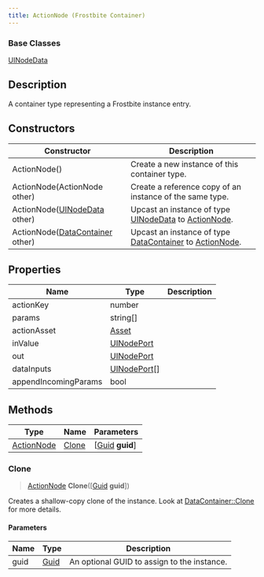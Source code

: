 ```yaml
---
title: ActionNode (Frostbite Container)
---
```

### Base Classes

[UINodeData](UINodeData)

## Description

A container type representing a Frostbite instance entry.

## Constructors

| Constructor                                                           | Description                                                                                                 |
| --------------------------------------------------------------------- | ----------------------------------------------------------------------------------------------------------- |
| ActionNode()                                                          | Create a new instance of this container type.                                                               |
| ActionNode(ActionNode other)                                          | Create a reference copy of an instance of the same type.                                                    |
| ActionNode([UINodeData](UINodeData) other)                            | Upcast an instance of type [UINodeData](UINodeData) to [ActionNode](ActionNode).                            |
| ActionNode([DataContainer](/vext/ref/cls/shr/datacontainer) other) | Upcast an instance of type [DataContainer](/vext/ref/cls/shr/datacontainer) to [ActionNode](ActionNode). |

## Properties

| Name                 | Type                         | Description |
| -------------------- | ---------------------------- | ----------- |
| actionKey            | number                       |             |
| params               | string\[\]                   |             |
| actionAsset          | [Asset](Asset)               |             |
| inValue              | [UINodePort](UINodePort)     |             |
| out                  | [UINodePort](UINodePort)     |             |
| dataInputs           | [UINodePort](UINodePort)\[\] |             |
| appendIncomingParams | bool                         |             |

## Methods

| Type                     | Name            | Parameters                                     |
| ------------------------ | --------------- | ---------------------------------------------- |
| [ActionNode](ActionNode) | [Clone](#clone) | \[[Guid](/vext/ref/cls/shr/guid) **guid**\] |

### Clone

> [ActionNode](ActionNode) **Clone**(\[[Guid](/vext/ref/cls/shr/guid) **guid**\])

Creates a shallow-copy clone of the instance. Look at [DataContainer::Clone](/vext/ref/cls/shr/datacontainer#clone) for more details.

#### Parameters

| Name | Type         | Description                                 |
| ---- | ------------ | ------------------------------------------- |
| guid | [Guid](Guid) | An optional GUID to assign to the instance. |

